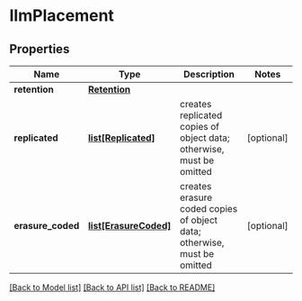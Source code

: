 # IlmPlacement

## Properties
Name | Type | Description | Notes
------------ | ------------- | ------------- | -------------
**retention** | [**Retention**](Retention.md) |  | 
**replicated** | [**list[Replicated]**](Replicated.md) | creates replicated copies of object data; otherwise, must be omitted | [optional] 
**erasure_coded** | [**list[ErasureCoded]**](ErasureCoded.md) | creates erasure coded copies of object data; otherwise, must be omitted | [optional] 

[[Back to Model list]](../README.md#documentation-for-models) [[Back to API list]](../README.md#documentation-for-api-endpoints) [[Back to README]](../README.md)

